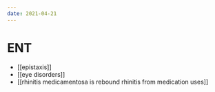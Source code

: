 ```yaml
---
date: 2021-04-21
---
```


# ENT

- [[epistaxis]]
- [[eye disorders]]
- [[rhinitis medicamentosa is rebound rhinitis from medication uses]]
